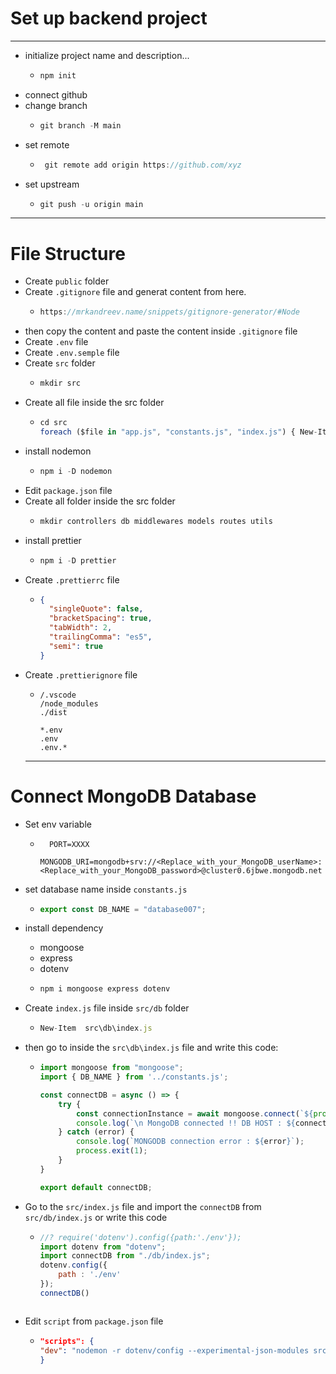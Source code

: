 # Set up backend project
---
- initialize project name and description...
  - ```javascript
    npm init
    ```
- connect github
- change branch
  - ```javascript
    git branch -M main
    ```
- set remote
  - ```javascript
     git remote add origin https://github.com/xyz
    ```
- set upstream
  - ```javascript
    git push -u origin main
    ```
---
# File Structure
- Create `public` folder
- Create `.gitignore` file and generat content from here. 
  - ```javascript
    https://mrkandreev.name/snippets/gitignore-generator/#Node
    ```
- then copy the content and paste the content inside `.gitignore` file 
- Create `.env` file
- Create `.env.semple` file
- Create `src` folder
  - ```javascript
    mkdir src
    ```
- Create all file inside the src folder
  - ```javascript
    cd src
    foreach ($file in "app.js", "constants.js", "index.js") { New-Item $file -ItemType File }
    ```
- install nodemon
  - ```javascript
    npm i -D nodemon
    ```
- Edit `package.json` file
- Create all folder inside the src folder
  - ```javascript
    mkdir controllers db middlewares models routes utils
    ```
- install prettier
  - ```javascript
    npm i -D prettier
    ```
- Create `.prettierrc` file
  - ```json
    {
      "singleQuote": false,
      "bracketSpacing": true,
      "tabWidth": 2,
      "trailingComma": "es5",
      "semi": true
    }
    ```
- Create `.prettierignore` file
  - ```
    /.vscode
    /node_modules
    ./dist
  
    *.env
    .env
    .env.*
    ```
  ---
# Connect MongoDB Database
- Set env variable
  - ```env
      PORT=XXXX
      MONGODB_URI=mongodb+srv://<Replace_with_your_MongoDB_userName>:<Replace_with_your_MongoDB_password>@cluster0.6jbwe.mongodb.net
      ```
- set database name inside `constants.js`
  - ```javascript
    export const DB_NAME = "database007";  
    ```
- install dependency 
  - mongoose 
  - express 
  - dotenv 
  - ```javascript
    npm i mongoose express dotenv
    ```
- Create `index.js` file inside `src/db` folder
  -  ```javascript 
     New-Item  src\db\index.js  
     ```
- then go to inside the `src\db\index.js` file and write this code:
  - ```javascript 
    import mongoose from "mongoose";
    import { DB_NAME } from '../constants.js';
    
    const connectDB = async () => {
        try {
            const connectionInstance = await mongoose.connect(`${process.env.MONGODB_URI}/${DB_NAME}`);
            console.log(`\n MongoDB connected !! DB HOST : ${connectionInstance.connection.host}`);
        } catch (error) {
            console.log(`MONGODB connection error : ${error}`);
            process.exit(1);
        }
    }
    
    export default connectDB;

     ```
- Go to the `src/index.js` file and import the `connectDB` from `src/db/index.js` or write this code
  - ```javascript
    //? require('dotenv').config({path:'./env'});
    import dotenv from "dotenv";
    import connectDB from "./db/index.js";
    dotenv.config({
        path : './env'
    });
    connectDB()
  ```
- Edit `script` from `package.json` file
  - ```json
    "scripts": {
    "dev": "nodemon -r dotenv/config --experimental-json-modules src/index.js"
    }  
    ```








  ```javascript
  
  ```
  
